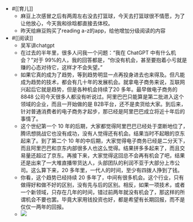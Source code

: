 - #[[育儿]]
    - 麻豆上次感冒之后有两周左右没去打篮球，今天去打篮球很不情愿，为了让他放心，今天我和徐晗都直接去体校。
    - 昨天给麻豆购买了reading a-z的app，给他增加分级阅读的内容
- #[[阅读]]
    - 吴军讲chatgpt
    - 在过去的半年里，很多人问我一个问题：“我在 ChatGPT 中有什么机会？”对于 99%的人，我的回答都是，“你没有机会，甚至要抱着小亏就是赚的心态对待它，这样才不会失望。”
    - 如果它真的成为了趋势，等到趋势明显一点再投身进去也来得及。但凡能成为趋势的技术，都会有几十年的发展机会。就拿电子商务来说，互联网兴起后它就是趋势，但是各种机会持续了20 多年。最早做电子商务的 8848 公司今天很多人都没有听说过。阿里巴巴只能算是第二批进入这个领域的企业，而且一开始做的是 B2B平台，还不是卖货给大家。到后来，针对普通消费者的电子商务才起步，那已经是阿里巴巴成立将近十年后的事情了。
    - 这个世纪第一个 10 年的后期，大家都觉得阿里巴巴已经处于垄断地位了，腾讯想挑战它也没有成功，没有人觉得还有机会。结果当时不起眼的京东起来了。到了第二个 10 年的中后期，大家觉得电子商务已经是二分天下，而且阿里巴巴和京东内部很多人也这么觉得。结果拼多多起来了，而且交易量还超过了京东。再接下来，大家觉得这回总不会再有机会了吧，结果还是出来了一大堆直播带货达人，头部团队的利润不亚于大部分上市公司。这么算下来，20 多年里，一代人的时间，至少有四拨人挣到了钱。
    - 你看，这个趋势已经持续 20 多年了，中间有很多机会。这个行业，只有做得好和做不好的区别，没有先与后的区别。相反，如果一项技术，或者一个新领域，只存在几年的时间，错过前两年就没有机会了，那这样的所谓机会不要也罢。毕竟大家用钱投资也好，都是希望有长期回报，而不是仅仅一两年的回报。
    - ![](https://firebasestorage.googleapis.com/v0/b/firescript-577a2.appspot.com/o/imgs%2Fapp%2Fxinyiheng%2FZN53MHed6w.png?alt=media&token=a264d2d7-3504-4fe6-82c2-91d63bfe1ee3)
